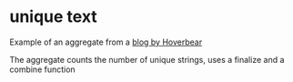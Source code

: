 # unique text
Example of an aggregate from a [blog by Hoverbear](https://hoverbear.org/blog/postgresql-aggregates-with-rust/#aggregates-with-pgx)

The aggregate counts the number of unique strings, uses a finalize and a combine function
